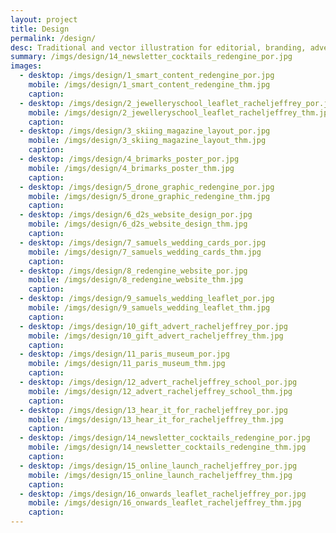 ```yaml
---
layout: project
title: Design
permalink: /design/
desc: Traditional and vector illustration for editorial, branding, advertising and surface design.
summary: /imgs/design/14_newsletter_cocktails_redengine_por.jpg
images:
  - desktop: /imgs/design/1_smart_content_redengine_por.jpg
    mobile: /imgs/design/1_smart_content_redengine_thm.jpg
    caption: 
  - desktop: /imgs/design/2_jewelleryschool_leaflet_racheljeffrey_por.jpg
    mobile: /imgs/design/2_jewelleryschool_leaflet_racheljeffrey_thm.jpg
    caption: 
  - desktop: /imgs/design/3_skiing_magazine_layout_por.jpg
    mobile: /imgs/design/3_skiing_magazine_layout_thm.jpg
    caption: 
  - desktop: /imgs/design/4_brimarks_poster_por.jpg
    mobile: /imgs/design/4_brimarks_poster_thm.jpg
    caption: 
  - desktop: /imgs/design/5_drone_graphic_redengine_por.jpg
    mobile: /imgs/design/5_drone_graphic_redengine_thm.jpg
    caption: 
  - desktop: /imgs/design/6_d2s_website_design_por.jpg
    mobile: /imgs/design/6_d2s_website_design_thm.jpg
    caption: 
  - desktop: /imgs/design/7_samuels_wedding_cards_por.jpg
    mobile: /imgs/design/7_samuels_wedding_cards_thm.jpg
    caption: 
  - desktop: /imgs/design/8_redengine_website_por.jpg
    mobile: /imgs/design/8_redengine_website_thm.jpg
    caption: 
  - desktop: /imgs/design/9_samuels_wedding_leaflet_por.jpg
    mobile: /imgs/design/9_samuels_wedding_leaflet_thm.jpg
    caption: 
  - desktop: /imgs/design/10_gift_advert_racheljeffrey_por.jpg
    mobile: /imgs/design/10_gift_advert_racheljeffrey_thm.jpg
    caption:
  - desktop: /imgs/design/11_paris_museum_por.jpg
    mobile: /imgs/design/11_paris_museum_thm.jpg
    caption:
  - desktop: /imgs/design/12_advert_racheljeffrey_school_por.jpg
    mobile: /imgs/design/12_advert_racheljeffrey_school_thm.jpg
    caption:
  - desktop: /imgs/design/13_hear_it_for_racheljeffrey_por.jpg
    mobile: /imgs/design/13_hear_it_for_racheljeffrey_thm.jpg
    caption:
  - desktop: /imgs/design/14_newsletter_cocktails_redengine_por.jpg
    mobile: /imgs/design/14_newsletter_cocktails_redengine_thm.jpg
    caption:
  - desktop: /imgs/design/15_online_launch_racheljeffrey_por.jpg
    mobile: /imgs/design/15_online_launch_racheljeffrey_thm.jpg
    caption:
  - desktop: /imgs/design/16_onwards_leaflet_racheljeffrey_por.jpg
    mobile: /imgs/design/16_onwards_leaflet_racheljeffrey_thm.jpg
    caption:
---
```

